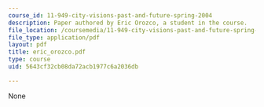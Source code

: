 ```yaml
---
course_id: 11-949-city-visions-past-and-future-spring-2004
description: Paper authored by Eric Orozco, a student in the course.
file_location: /coursemedia/11-949-city-visions-past-and-future-spring-2004/5643cf32cb08da72acb1977c6a2036db_eric_orozco.pdf
file_type: application/pdf
layout: pdf
title: eric_orozco.pdf
type: course
uid: 5643cf32cb08da72acb1977c6a2036db

---
```

None